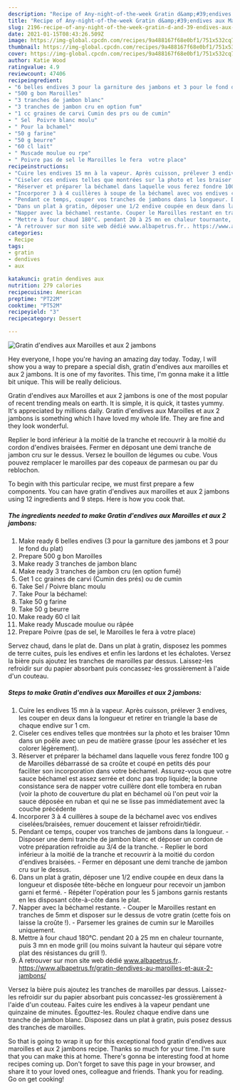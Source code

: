 ```yaml
---
description: "Recipe of Any-night-of-the-week Gratin d&amp;#39;endives aux Maroilles et aux 2 jambons"
title: "Recipe of Any-night-of-the-week Gratin d&amp;#39;endives aux Maroilles et aux 2 jambons"
slug: 2196-recipe-of-any-night-of-the-week-gratin-d-and-39-endives-aux-maroilles-et-aux-2-jambons
date: 2021-01-15T08:43:26.509Z
image: https://img-global.cpcdn.com/recipes/9a488167f68e0bf1/751x532cq70/gratin-dendives-aux-maroilles-et-aux-2-jambons-photo-principale-de-la-recette.jpg
thumbnail: https://img-global.cpcdn.com/recipes/9a488167f68e0bf1/751x532cq70/gratin-dendives-aux-maroilles-et-aux-2-jambons-photo-principale-de-la-recette.jpg
cover: https://img-global.cpcdn.com/recipes/9a488167f68e0bf1/751x532cq70/gratin-dendives-aux-maroilles-et-aux-2-jambons-photo-principale-de-la-recette.jpg
author: Katie Wood
ratingvalue: 4.9
reviewcount: 47406
recipeingredient:
- "6 belles endives 3 pour la garniture des jambons et 3 pour le fond du plat"
- "500 g bon Maroilles"
- "3 tranches de jambon blanc"
- "3 tranches de jambon cru en option fum"
- "1 cc graines de carvi Cumin des prs ou de cumin"
- " Sel  Poivre blanc moulu"
- " Pour la bchamel"
- "50 g farine"
- "50 g beurre"
- "60 cl lait"
- " Muscade moulue ou rpe"
- " Poivre pas de sel le Maroilles le fera  votre place"
recipeinstructions:
- "Cuire les endives 15 mn à la vapeur. Après cuisson, prélever 3 endives, les couper en deux dans la longueur et retirer en triangle la base de chaque endive sur 1 cm."
- "Ciseler ces endives telles que montrées sur la photo et les braiser 10mn dans un poêle avec un peu de matière grasse (pour les assécher et les colorer légèrement)."
- "Réserver et préparer la béchamel dans laquelle vous ferez fondre 100 g de Maroilles débarrassé de sa croûte et coupé en petits dés pour faciliter son incorporation dans votre béchamel. Assurez-vous que votre sauce béchamel est assez serrée et donc pas trop liquide; la bonne consistance sera de napper votre cuillère dont elle tombera en ruban (voir la photo de couverture du plat en béchamel où l&#39;on peut voir la sauce déposée en ruban et qui ne se lisse pas immédiatement avec la couche précédente"
- "Incorporer 3 à 4 cuillères à soupe de la béchamel avec vos endives ciselées/braisées, remuer doucement et laisser refroidir/tiédir."
- "Pendant ce temps, couper vos tranches de jambons dans la longueur. Disposer une demi tranche de jambon blanc et déposer un cordon de votre préparation refroidie au 3/4 de la tranche. Replier le bord inférieur à la moitié de la tranche et recouvrir à la moitié du cordon d&#39;endives braisées. Fermer en déposant une demi tranche de jambon cru sur le dessus."
- "Dans un plat à gratin, déposer une 1/2 endive coupée en deux dans la longueur et disposée tête-bêche en longueur pour recevoir un jambon garni et fermé. Répéter l&#39;opération pour les 5 jambons garnis restants en les disposant côte-à-côte dans le plat."
- "Napper avec la béchamel restante. Couper le Maroilles restant en tranches de 5mm et disposer sur le dessus de votre gratin (cette fois on laisse la croûte !). Parsemer les graines de cumin sur le Maroilles uniquement."
- "Mettre à four chaud 180°C. pendant 20 à 25 mn en chaleur tournante, puis 3 mn en mode grill (ou moins suivant la hauteur qui sépare votre plat des résistances du grill !)."
- "À retrouver sur mon site web dédié www.albapetrus.fr.. https://www.albapetrus.fr/gratin-dendives-au-maroilles-et-aux-2-jambons/"
categories:
- Recipe
tags:
- gratin
- dendives
- aux

katakunci: gratin dendives aux 
nutrition: 279 calories
recipecuisine: American
preptime: "PT22M"
cooktime: "PT52M"
recipeyield: "3"
recipecategory: Dessert

---
```



![Gratin d&#39;endives aux Maroilles et aux 2 jambons](https://img-global.cpcdn.com/recipes/9a488167f68e0bf1/751x532cq70/gratin-dendives-aux-maroilles-et-aux-2-jambons-photo-principale-de-la-recette.jpg)

Hey everyone, I hope you're having an amazing day today. Today, I will show you a way to prepare a special dish, gratin d&#39;endives aux maroilles et aux 2 jambons. It is one of my favorites. This time, I'm gonna make it a little bit unique. This will be really delicious.

Gratin d&#39;endives aux Maroilles et aux 2 jambons is one of the most popular of recent trending meals on earth. It is simple, it is quick, it tastes yummy. It's appreciated by millions daily. Gratin d&#39;endives aux Maroilles et aux 2 jambons is something which I have loved my whole life. They are fine and they look wonderful.

Replier le bord inférieur à la moitié de la tranche et recouvrir à la moitié du cordon d&#39;endives braisées. Fermer en déposant une demi tranche de jambon cru sur le dessus. Versez le bouillon de légumes ou cube. Vous pouvez remplacer le maroilles par des copeaux de parmesan ou par du reblochon.


To begin with this particular recipe, we must first prepare a few components. You can have gratin d&#39;endives aux maroilles et aux 2 jambons using 12 ingredients and 9 steps. Here is how you cook that.

<!--inarticleads1-->

##### The ingredients needed to make Gratin d&#39;endives aux Maroilles et aux 2 jambons:

1. Make ready 6 belles endives (3 pour la garniture des jambons et 3 pour le fond du plat)
1. Prepare 500 g bon Maroilles
1. Make ready 3 tranches de jambon blanc
1. Make ready 3 tranches de jambon cru (en option fumé)
1. Get 1 cc graines de carvi (Cumin des prés) ou de cumin
1. Take  Sel / Poivre blanc moulu
1. Take  Pour la béchamel:
1. Take 50 g farine
1. Take 50 g beurre
1. Make ready 60 cl lait
1. Make ready  Muscade moulue ou râpée
1. Prepare  Poivre (pas de sel, le Maroilles le fera à votre place)


Servez chaud, dans le plat de. Dans un plat à gratin, disposez les pommes de terre cuites, puis les endives et enfin les lardons et les échalotes. Versez la bière puis ajoutez les tranches de maroilles par dessus. Laissez-les refroidir sur du papier absorbant puis concassez-les grossièrement à l&#39;aide d&#39;un couteau. 

<!--inarticleads2-->

##### Steps to make Gratin d&#39;endives aux Maroilles et aux 2 jambons:

1. Cuire les endives 15 mn à la vapeur. Après cuisson, prélever 3 endives, les couper en deux dans la longueur et retirer en triangle la base de chaque endive sur 1 cm.
1. Ciseler ces endives telles que montrées sur la photo et les braiser 10mn dans un poêle avec un peu de matière grasse (pour les assécher et les colorer légèrement).
1. Réserver et préparer la béchamel dans laquelle vous ferez fondre 100 g de Maroilles débarrassé de sa croûte et coupé en petits dés pour faciliter son incorporation dans votre béchamel. Assurez-vous que votre sauce béchamel est assez serrée et donc pas trop liquide; la bonne consistance sera de napper votre cuillère dont elle tombera en ruban (voir la photo de couverture du plat en béchamel où l&#39;on peut voir la sauce déposée en ruban et qui ne se lisse pas immédiatement avec la couche précédente
1. Incorporer 3 à 4 cuillères à soupe de la béchamel avec vos endives ciselées/braisées, remuer doucement et laisser refroidir/tiédir.
1. Pendant ce temps, couper vos tranches de jambons dans la longueur. - Disposer une demi tranche de jambon blanc et déposer un cordon de votre préparation refroidie au 3/4 de la tranche. - Replier le bord inférieur à la moitié de la tranche et recouvrir à la moitié du cordon d&#39;endives braisées. - Fermer en déposant une demi tranche de jambon cru sur le dessus.
1. Dans un plat à gratin, déposer une 1/2 endive coupée en deux dans la longueur et disposée tête-bêche en longueur pour recevoir un jambon garni et fermé. - Répéter l&#39;opération pour les 5 jambons garnis restants en les disposant côte-à-côte dans le plat.
1. Napper avec la béchamel restante. - Couper le Maroilles restant en tranches de 5mm et disposer sur le dessus de votre gratin (cette fois on laisse la croûte !). - Parsemer les graines de cumin sur le Maroilles uniquement.
1. Mettre à four chaud 180°C. pendant 20 à 25 mn en chaleur tournante, puis 3 mn en mode grill (ou moins suivant la hauteur qui sépare votre plat des résistances du grill !).
1. À retrouver sur mon site web dédié www.albapetrus.fr.. https://www.albapetrus.fr/gratin-dendives-au-maroilles-et-aux-2-jambons/


Versez la bière puis ajoutez les tranches de maroilles par dessus. Laissez-les refroidir sur du papier absorbant puis concassez-les grossièrement à l&#39;aide d&#39;un couteau. Faites cuire les endives à la vapeur pendant une quinzaine de minutes. Égouttez-les. Roulez chaque endive dans une tranche de jambon blanc. Disposez dans un plat à gratin, puis posez dessus des tranches de maroilles. 

So that is going to wrap it up for this exceptional food gratin d&#39;endives aux maroilles et aux 2 jambons recipe. Thanks so much for your time. I'm sure that you can make this at home. There's gonna be interesting food at home recipes coming up. Don't forget to save this page in your browser, and share it to your loved ones, colleague and friends. Thank you for reading. Go on get cooking!
